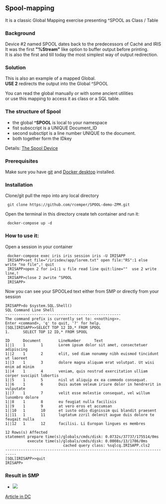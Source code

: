 ## Spool-mapping
It is a classic Global Mapping exercise presenting ^SPOOL as Class / Table

### Background
Device #2 named SPOOL dates back to the predecessors of Caché and IRIS  
It was the first __"%Stream"__ like option to buffer output before printing.  
It is also the first and till today the most simplest way of output redirection.   

### Solution
This is also an example of a mapped Global.   
__USE 2__ redirects the output into the Global ^SPOOL  

You can read the global manually or with some ancient utilities  
or use this mapping to access it as class or a SQL table.  

### The structure of Spool
- the global __^SPOOL__ is local to your namespace  
- fist subsccript is a UNIQUE Document_ID  
- second subsctipt is a line number UNIQUE to the document.  
- both together form the IDkey  

Details: [The Spool Device](https://docs.intersystems.com/irislatest/csp/docbook/DocBook.UI.Page.cls?KEY=GIOD_spool)

### Prerequisites  
Make sure you have [git](https://git-scm.com/book/en/v2/Getting-Started-Installing-Git) and [Docker desktop](https://www.docker.com/products/docker-desktop) installed.   
### Installation   
Clone/git pull the repo into any local directory  
```
 git clone https://github.com/rcemper/SPOOL-demo-ZPM.git   
```
Open the terminal in this directory create teh container and run it:   
```
 docker-compose up -d
```
### How to use it:   

Open a session in your container   
```
 docker-compose exec iris iris session iris -U IRISAPP
 IRISAPP>set file="/irisdev/app/lorem.txt" open file:"RS":1 else  write "no file",! quit
 IRISAPP>open 2 for i=1:1 u file read line quit:line=""  use 2 write line,!
 IRISAPP>close 2 zwrite ^SPOOL
 IRISAPP>
```
Now you can see your SPOOLed text either from SMP or directly from your session   
```
IRISAPP>do $system.SQL.Shell()
SQL Command Line Shell
----------------------------------------------------
The command prefix is currently set to: <<nothing>>.
Enter <command>, 'q' to quit, '?' for help.
[SQL]IRISAPP>>SELECT TOP 12 ID,* FROM SPOOL
1.      SELECT TOP 12 ID,* FROM SPOOL

ID      Document        LineNumber      Text
1||1    1       1       Lorem ipsum dolor sit amet, consectetuer adipiscing
1||2    1       2       elit, sed diam nonummy nibh euismod tincidunt ut laoreet
1||3    1       3       dolore magna aliquam erat volutpat. Ut wisi enim ad minim
1||4    1       4       veniam, quis nostrud exercitation ulliam corper suscipit lobortis
1||5    1       5       nisl ut aliquip ex ea commodo consequat.
1||6    1       6       Duis autem veleum iriure dolor in hendrerit in vulputate
1||7    1       7       velit esse molestie consequat, vel willum lunombro dolore
1||8    1       8       eu feugiat nulla facilisis
1||9    1       9       at vero eros et accumsan
1||10   1       10      et iusto odio dignissim qui blandit praesent
1||11   1       11      luptatum zzril delenit augue duis dolore te feugait nulla
1||12   1       12      facilisi. Li Europan lingues es membres

12 Rows(s) Affected
statement prepare time(s)/globals/cmds/disk: 0.0732s/37737/175514/0ms
          execute time(s)/globals/cmds/disk: 0.0008s/13/1786/0ms
                          cached query class: %sqlcq.IRISAPP.cls2
---------------------------------------------------------------------------
[SQL]IRISAPP>>quit
IRISAPP>
 ```
### Result in SMP
- ![](https://github.com/rcemper/SPOOL-mapping-ZPM/blob/master/spool.jpg?raw=true)

[Article in DC](https://community.intersystems.com/post/spool-sql-table)
